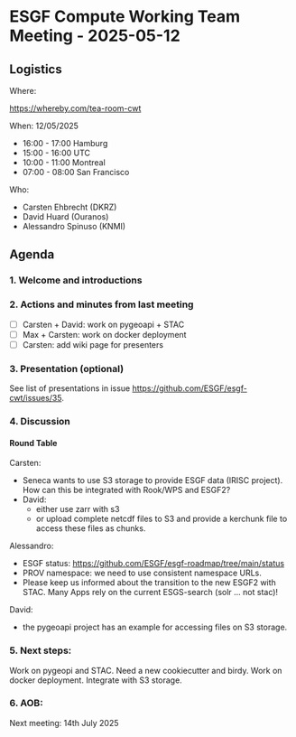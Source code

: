 # ESGF Compute Working Team Meeting - 2025-05-12


## Logistics

Where:

https://whereby.com/tea-room-cwt

When:  12/05/2025

* 16:00 - 17:00 Hamburg
* 15:00 - 16:00 UTC
* 10:00 - 11:00 Montreal
* 07:00 - 08:00 San Francisco

Who:

- Carsten Ehbrecht (DKRZ)
- David Huard (Ouranos)
- Alessandro Spinuso (KNMI)


## Agenda

### 1. Welcome and introductions

### 2. Actions and minutes from last meeting

- [ ] Carsten + David: work on pygeoapi + STAC
- [ ] Max + Carsten: work on docker deployment
- [ ] Carsten: add wiki page for presenters

### 3. Presentation (optional)

See list of presentations in issue https://github.com/ESGF/esgf-cwt/issues/35.

### 4. Discussion

#### Round Table

Carsten:
* Seneca wants to use S3 storage to provide ESGF data (IRISC project). How can this be integrated with Rook/WPS and ESGF2?
* David: 
    * either use zarr with s3
    * or upload complete netcdf files to S3 and provide a kerchunk file to access these files as chunks.


Alessandro:
* ESGF status: https://github.com/ESGF/esgf-roadmap/tree/main/status
* PROV namespace: we need to use consistent namespace URLs.
* Please keep us informed about the transition to the new ESGF2 with STAC. Many Apps rely on the current ESGS-search (solr ... not stac)!

David:
* the pygeoapi project has an example for accessing files on S3 storage.


### 5. Next steps:

Work on pygeopi and STAC. Need a new cookiecutter and birdy. Work on docker deployment. Integrate with S3 storage.

### 6. AOB:

Next meeting: 14th July 2025


